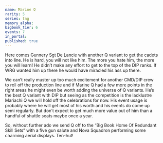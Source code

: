 ```yaml
---
name: Marine Q
rarity: 5
series: tng
memory_alpha:
bigbook_tier: 6
events: 7
in_portal:
published: true
---
```


Here comes Gunnery Sgt De Lancie with another Q variant to get the cadets into line. He is hard, you will not like him. The more you hate him, the more you will learn! He didn’t make any effort to get to the top of the DIP ranks. If WRG wanted him up there he would have miracled his ass up there.

We can’t really muster up too much excitement for another CMD/DIP crew to roll off the production line and if Marine Q had a few more points in the right areas he might even be worth adding the universe of Q variants. He’s the best Q variant with DIP but seeing as the competition is the lacklustre Mariachi Q we will hold off the celebrations for now. His event usage is probably where he will get most of his worth and his events do come up semi regularly. But don’t expect to get much more value out of him than a handful of shuttle seats maybe once a year.

So, without further ado we send Q off to the “Big Book Home Of Redundant Skill Sets” with a five gun salute and Nova Squadron performing some charming aerial displays. Ten-hut!
